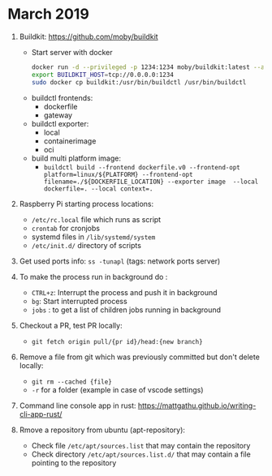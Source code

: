 # March 2019

1. Buildkit: https://github.com/moby/buildkit
   * Start server with docker
     ```bash
     docker run -d --privileged -p 1234:1234 moby/buildkit:latest --addr tcp://0.0.0.0:1234
     export BUILDKIT_HOST=tcp://0.0.0.0:1234
     sudo docker cp buildkit:/usr/bin/buildctl /usr/bin/buildctl
     ```
   * buildctl frontends:
     * dockerfile
     * gateway
   * buildctl exporter:
     * local
     * containerimage
     * oci
   * build multi platform image:
     * `buildctl build --frontend dockerfile.v0 --frontend-opt platform=linux/${PLATFORM} --frontend-opt filename=./${DOCKERFILE_LOCATION} --exporter image  --local dockerfile=. --local context=.`
     
2. Raspberry Pi starting process locations:
   * `/etc/rc.local` file which runs as script
   * `crontab` for cronjobs
   * systemd files in `/lib/systemd/system`
   * `/etc/init.d/` directory of scripts
3. Get used ports info: `ss -tunapl` (tags: network ports server)
4. To make the process run in background do :
   * `CTRL+z`: Interrupt the process and push it in background
   * `bg`: Start interrupted process
   * `jobs` : to get a list of children jobs running in background
   
5. Checkout a PR, test PR locally:
   * `git fetch origin pull/{pr id}/head:{new branch}`
   
6. Remove a file from git which was previously committed but don't delete locally:
   * `git rm --cached {file}`
   * `-r` for a folder (example in case of vscode settings)
   
7. Command line console app in rust: https://mattgathu.github.io/writing-cli-app-rust/

8. Rmove a repository from ubuntu (apt-repository):
   * Check file `/etc/apt/sources.list` that may contain the repository
   * Check directory `/etc/apt/sources.list.d/` that may contain a file pointing to the repository
